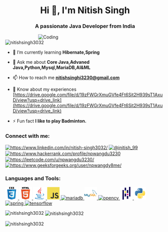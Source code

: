 <h1 align="center">Hi 👋, I'm Nitish Singh</h1>
<h3 align="center">A passionate Java Developer from India</h3>
<img align="right" alt="Coding" width="400" src="https://github.com/user-attachments/assets/2a7a4d44-0050-40e6-85ec-a807b9c2b278">

<p align="left"> <img src="https://komarev.com/ghpvc/?username=nitishsingh3032&label=Profile%20views&color=0e75b6&style=flat" alt="nitishsingh3032" /> </p>

- 🌱 I’m currently learning **Hibernate,Spring**

- 💬 Ask me about **Core Java,Advaned Java,Python,Mysql,MariaDB,AI&ML**

- 📫 How to reach me **nitishsinghi3230@gmail.com**

- 📄 Know about my experiences [https://drive.google.com/file/d/19zFWGrXmuGVfe4Ft6Sit2H939sT1AxuD/view?usp=drive_link](https://drive.google.com/file/d/19zFWGrXmuGVfe4Ft6Sit2H939sT1AxuD/view?usp=drive_link)

- ⚡ Fun fact **I like to play Badminton.**

<h3 align="left">Connect with me:</h3>
<p align="left">
<a href="https://linkedin.com/in/https://www.linkedin.com/in/nitish-singh3032/" target="blank"><img align="center" src="https://raw.githubusercontent.com/rahuldkjain/github-profile-readme-generator/master/src/images/icons/Social/linked-in-alt.svg" alt="https://www.linkedin.com/in/nitish-singh3032/" height="30" width="40" /></a>
<a href="https://instagram.com/@initish_99" target="blank"><img align="center" src="https://raw.githubusercontent.com/rahuldkjain/github-profile-readme-generator/master/src/images/icons/Social/instagram.svg" alt="@initish_99" height="30" width="40" /></a>
<a href="https://www.hackerrank.com/https://www.hackerrank.com/profile/npwangdu3230" target="blank"><img align="center" src="https://raw.githubusercontent.com/rahuldkjain/github-profile-readme-generator/master/src/images/icons/Social/hackerrank.svg" alt="https://www.hackerrank.com/profile/npwangdu3230" height="30" width="40" /></a>
<a href="https://www.leetcode.com/https://leetcode.com/u/npwangdu3230/" target="blank"><img align="center" src="https://raw.githubusercontent.com/rahuldkjain/github-profile-readme-generator/master/src/images/icons/Social/leet-code.svg" alt="https://leetcode.com/u/npwangdu3230/" height="30" width="40" /></a>
<a href="https://auth.geeksforgeeks.org/user/https://www.geeksforgeeks.org/user/npwangdy8me/" target="blank"><img align="center" src="https://raw.githubusercontent.com/rahuldkjain/github-profile-readme-generator/master/src/images/icons/Social/geeks-for-geeks.svg" alt="https://www.geeksforgeeks.org/user/npwangdy8me/" height="30" width="40" /></a>
</p>

<h3 align="left">Languages and Tools:</h3>
<p align="left"> <a href="https://www.w3schools.com/css/" target="_blank" rel="noreferrer"> <img src="https://raw.githubusercontent.com/devicons/devicon/master/icons/css3/css3-original-wordmark.svg" alt="css3" width="40" height="40"/> </a> <a href="https://www.w3.org/html/" target="_blank" rel="noreferrer"> <img src="https://raw.githubusercontent.com/devicons/devicon/master/icons/html5/html5-original-wordmark.svg" alt="html5" width="40" height="40"/> </a> <a href="https://www.java.com" target="_blank" rel="noreferrer"> <img src="https://raw.githubusercontent.com/devicons/devicon/master/icons/java/java-original.svg" alt="java" width="40" height="40"/> </a> <a href="https://developer.mozilla.org/en-US/docs/Web/JavaScript" target="_blank" rel="noreferrer"> <img src="https://raw.githubusercontent.com/devicons/devicon/master/icons/javascript/javascript-original.svg" alt="javascript" width="40" height="40"/> </a> <a href="https://mariadb.org/" target="_blank" rel="noreferrer"> <img src="https://www.vectorlogo.zone/logos/mariadb/mariadb-icon.svg" alt="mariadb" width="40" height="40"/> </a> <a href="https://www.mysql.com/" target="_blank" rel="noreferrer"> <img src="https://raw.githubusercontent.com/devicons/devicon/master/icons/mysql/mysql-original-wordmark.svg" alt="mysql" width="40" height="40"/> </a> <a href="https://opencv.org/" target="_blank" rel="noreferrer"> <img src="https://www.vectorlogo.zone/logos/opencv/opencv-icon.svg" alt="opencv" width="40" height="40"/> </a> <a href="https://pandas.pydata.org/" target="_blank" rel="noreferrer"> <img src="https://raw.githubusercontent.com/devicons/devicon/2ae2a900d2f041da66e950e4d48052658d850630/icons/pandas/pandas-original.svg" alt="pandas" width="40" height="40"/> </a> <a href="https://www.python.org" target="_blank" rel="noreferrer"> <img src="https://raw.githubusercontent.com/devicons/devicon/master/icons/python/python-original.svg" alt="python" width="40" height="40"/> </a> <a href="https://spring.io/" target="_blank" rel="noreferrer"> <img src="https://www.vectorlogo.zone/logos/springio/springio-icon.svg" alt="spring" width="40" height="40"/> </a> <a href="https://www.tensorflow.org" target="_blank" rel="noreferrer"> <img src="https://www.vectorlogo.zone/logos/tensorflow/tensorflow-icon.svg" alt="tensorflow" width="40" height="40"/> </a> </p>

<p><img align="left" src="https://github-readme-stats.vercel.app/api/top-langs?username=nitishsingh3032&show_icons=true&locale=en&layout=compact" alt="nitishsingh3032" /></p>

<p>&nbsp;<img align="center" src="https://github-readme-stats.vercel.app/api?username=nitishsingh3032&show_icons=true&locale=en" alt="nitishsingh3032" /></p>

<p><img align="center" src="https://github-readme-streak-stats.herokuapp.com/?user=nitishsingh3032&" alt="nitishsingh3032" /></p>
